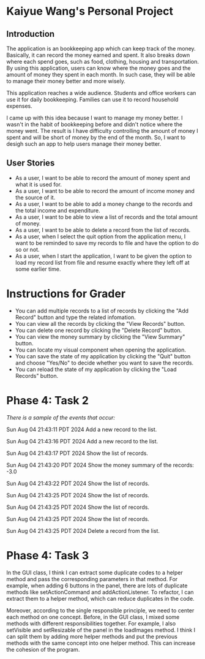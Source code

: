 # Kaiyue Wang's Personal Project

## Introduction


The application is an bookkeeping app which can keep track of the money. Basically, it can record the money earned and spent. It also breaks down where each spend goes, such as food, clothing, housing and transportation. By using this application, users can know where the money goes and the amount of money they spent in each month. In such case, they will be able to manage their money better and more wisely.

This application reaches a wide audience. Students and office workers can use it for daily bookkeeping. Families can use it to record household expenses. 

I came up with this idea because I want to manage my money better. I wasn't in the habit of bookkeeping before and didn't notice where the money went. The result is I have difficulty controlling the amount of money I spent and will be short of money by the end of the month. So, I want to desigh such an app to help users manage their money better.

## User Stories
- As a user, I want to be able to record the amount of money spent and what it is used for.
- As a user, I want to be able to record the amount of income money and the source of it.
- As a user, I want to be able to add a money change to the records and the total income and expenditure.
- As a user, I want to be able to view a list of records and the total amount of money.
- As a user, I want to be able to delete a record from the list of records.
- As a user, when I select the quit option from the application menu, I want to be reminded to save my records to file and have the option to do so or not.
- As a user, when I start the application, I want to be given the option to load my record list from file and resume exactly where they left off at some earlier time.

# Instructions for Grader

- You can add multiple records to a list of records by clicking the "Add Record" button and type the related infomation.
- You can view all the records by clicking the "View Records" button.
- You can delete one record by clicking the "Delete Record" button.
- You can view the money summary by clicking the "View Summary" button.
- You can locate my visual component when opening the application.
- You can save the state of my application by clicking the "Quit" button and choose "Yes/No" to decide whether you want to save the records.
- You can reload the state of my application by clicking the "Load Records" button.

# Phase 4: Task 2
*There is a sample of the events that occur:*

Sun Aug 04 21:43:11 PDT 2024
Add a new record to the list.

Sun Aug 04 21:43:16 PDT 2024
Add a new record to the list.

Sun Aug 04 21:43:17 PDT 2024
Show the list of records.

Sun Aug 04 21:43:20 PDT 2024
Show the money summary of the records: -3.0

Sun Aug 04 21:43:22 PDT 2024
Show the list of records.

Sun Aug 04 21:43:25 PDT 2024
Show the list of records.

Sun Aug 04 21:43:25 PDT 2024
Show the list of records.

Sun Aug 04 21:43:25 PDT 2024
Show the list of records.

Sun Aug 04 21:43:25 PDT 2024
Delete a record from the list.


# Phase 4: Task 3
In the GUI class, I think I can extract some duplicate codes to a helper method and pass the corresponding parameters in that method. For example, when adding 6 buttons in the panel, there are lots of duplicate methods like setActionCommand and addActionListener. To refactor, I can extract them to a helper method, which can reduce duplicates in the code.

Moreover, according to the single responsible principle, we need to center each method on one concept. Before, in the GUI class, I mixed some methods with different responsibilities together. For example, I also setVisible and setResizable of the panel in the loadImages method. I think I can split them by adding more helper methods and put the previous methods with the same concept into one helper method. This can increase the cohesion of the program.
